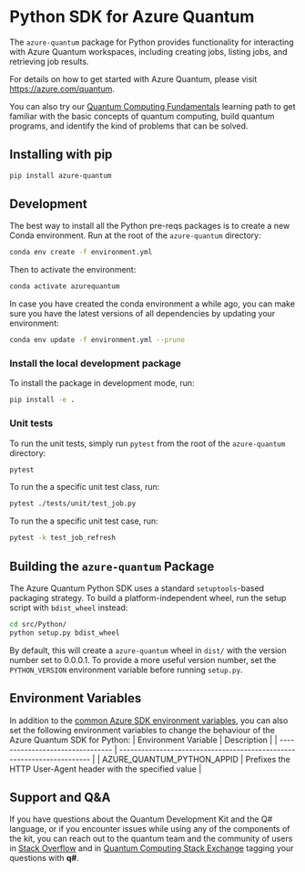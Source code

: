 # Python SDK for Azure Quantum #

The `azure-quantum` package for Python provides functionality for interacting with Azure Quantum workspaces,
including creating jobs, listing jobs, and retrieving job results.

For details on how to get started with Azure Quantum, please visit https://azure.com/quantum.

You can also try our [Quantum Computing Fundamentals](https://aka.ms/learnqc) learning path to get familiar with the basic concepts of quantum computing, build quantum programs, and identify the kind of problems that can be solved.

## Installing with pip ##

```bash
pip install azure-quantum
```

## Development ##

The best way to install all the Python pre-reqs packages is to create a new Conda environment.
Run at the root of the `azure-quantum` directory:

```bash
conda env create -f environment.yml
```

Then to activate the environment:

```bash
conda activate azurequantum
```

In case you have created the conda environment a while ago, you can make sure you have the latest versions of all dependencies by updating your environment:

```bash
conda env update -f environment.yml --prune
```

### Install the local development package ###

To install the package in development mode, run:

```bash
pip install -e .
```

### Unit tests ###

To run the unit tests, simply run `pytest` from the root of the `azure-quantum` directory:

```bash
pytest
```

To run the a specific unit test class, run:

```bash
pytest ./tests/unit/test_job.py
```

To run the a specific unit test case, run:

```bash
pytest -k test_job_refresh
```

## Building the `azure-quantum` Package ##

The Azure Quantum Python SDK uses a standard `setuptools`-based packaging strategy.
To build a platform-independent wheel, run the setup script with `bdist_wheel` instead:

```bash
cd src/Python/
python setup.py bdist_wheel
```

By default, this will create a `azure-quantum` wheel in `dist/` with the version number set to 0.0.0.1.
To provide a more useful version number, set the `PYTHON_VERSION` environment variable before running `setup.py`.

## Environment Variables ##
In addition to the [common Azure SDK environment variables](https://azure.github.io/azure-sdk/general_azurecore.html#environment-variables), you can also set the following environment variables to change the behaviour of the Azure Quantum SDK for Python:
| Environment Variable             | Description                                                            |
| -------------------------------- | ---------------------------------------------------------------------- |
| AZURE_QUANTUM_PYTHON_APPID       | Prefixes the HTTP User-Agent header with the specified value           |


## Support and Q&A ##

If you have questions about the Quantum Development Kit and the Q# language, or if you encounter issues while using any of the components of the kit, you can reach out to the quantum team and the community of users in [Stack Overflow](https://stackoverflow.com/questions/tagged/q%23) and in [Quantum Computing Stack Exchange](https://quantumcomputing.stackexchange.com/questions/tagged/q%23) tagging your questions with **q#**.
